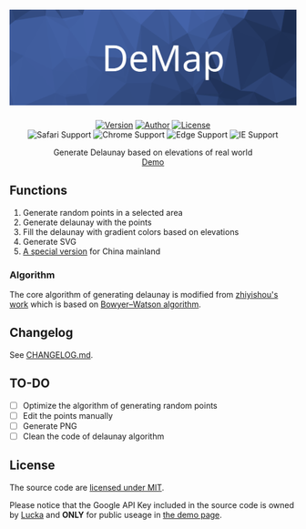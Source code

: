 <h1 align=center><img src="./Resource/Banner.svg" alt="DeMap"></h1>

<p align="center">
  <a href="./CHANGELOG.md"><img alt="Version" src="https://img.shields.io/badge/version-0.1.3-green.svg"/></a>
  <a href="https://lucka.moe"><img alt="Author" src="https://img.shields.io/badge/author-Lucka-2578B5.svg"/></a>
  <a href="./LICENSE"><img alt="License" src="https://img.shields.io/badge/license-MIT-A31F34.svg"/></a><br>
  <img alt="Safari Support" src="https://img.shields.io/badge/safari-support-green.svg"/>
  <img alt="Chrome Support" src="https://img.shields.io/badge/chrome-support-green.svg"/>
  <img alt="Edge Support" src="https://img.shields.io/badge/edge-untested-orange.svg"/>
  <img alt="IE Support" src="https://img.shields.io/badge/ie-broken-red.svg"/>

</p>

<p align=center>
Generate Delaunay based on elevations of real world<br/>
<a href="http://lucka.moe/DeMap/" title="Demo">Demo</a>
</p>

## Functions
1. Generate random points in a selected area
2. Generate delaunay with the points
3. Fill the delaunay with gradient colors based on elevations
4. Generate SVG
5. [A special version](http://lucka.moe/DeMap/cn/) for China mainland

### Algorithm
The core algorithm of generating delaunay is modified from [zhiyishou's work](https://github.com/zhiyishou/Polyer/blob/master/lib/delaunay.js) which is based on [Bowyer–Watson algorithm](https://en.wikipedia.org/wiki/Bowyer–Watson_algorithm).

## Changelog
See [CHANGELOG.md](./CHANGELOG.md).

## TO-DO
- [ ] Optimize the algorithm of generating random points
- [ ] Edit the points manually
- [ ] Generate PNG
- [ ] Clean the code of delaunay algorithm

## License
The source code are [licensed under MIT](./LICENSE).

Please notice that the Google API Key included in the source code is owned by [Lucka](https://github.com/lucka-me) and **ONLY** for public useage in [the demo page](http://lucka.moe/DeMap/).
